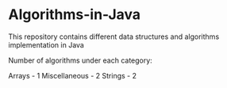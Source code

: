 # Algorithms-in-Java
This repository contains different data structures and algorithms implementation in Java

Number of algorithms under each category:

Arrays - 1
Miscellaneous - 2 
Strings - 2